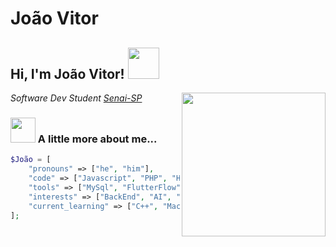 # João Vitor

<h2> Hi, I'm João Vitor! <img src="https://media.giphy.com/media/W03K1PPrPjB7aKCVCV/giphy.gif" width="50"></h2>


<img align='right' src="https://media.giphy.com/media/HPlv30jVafdcP2ttYB/giphy.gif" width="230">


*Software Dev Student [Senai-SP](https://www.sp.senai.br)*



### <img src="https://media.giphy.com/media/5pYAUlFQVEfwK60K6W/giphy.gif" width="40"> A little more about me...



```php
$João = [
    "pronouns" => ["he", "him"],
    "code" => ["Javascript", "PHP", "HTML", "CSS", "Dart", "Python",],
    "tools" => ["MySql", "FlutterFlow", "Nodejs", "Design-Patterns", "WordPress"]
    "interests" => ["BackEnd", "AI", "Machine Learning", "Data Science"]
    "current_learning" => ["C++", "Machine Learning"]
];
